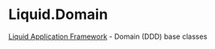 # Liquid.Domain
[Liquid Application Framework](https://github.com/Avanade/Liquid-Application-Framework) - Domain (DDD) base classes
